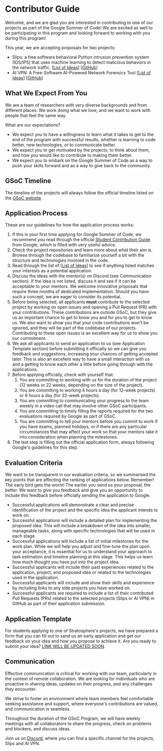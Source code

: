 # Contributor Guide
Welcome, and we are glad you are interested in contributing to one of our projects as part of the Google Summer of Code! We are excited as well to be participating in this program and looking forward to working with you during this program! 

This year, we are accepting proposals for two projects:
- Slips: a free software behavioral Python intrusion prevention system (IDS/IPS) that uses machine learning to detect malicious behaviors in the network traffic. [[List of Ideas](list_of_ideas.md)] [[GitHub](https://github.com/stratosphereips/StratosphereLinuxIPS)]
- AI VPN: A Free-Software AI-Powered Network Forensics Tool [[List of Ideas](list_of_ideas.md)] [[GitHub](https://github.com/stratosphereips/AIVPN)]

## What We Expect From You
We are a team of researchers with very diverse backgrounds and from different places. We work doing what we love, and we want to work with people that feel the same way.

What are our expectations?
- We expect you to have a willingness to learn what it takes to get to the end of the program with successful results, whether is learning to code better, new technologies, or to communicate better.
- We expect you to get motivated by the projects, to think about them, and how you would like to contribute to making them better.
- We expect you to embark on the Google Summer of Code as a way to push your skills forward and as a way to give back to the community.

## GSoC Timeline
The timeline of the projects will always follow the official timeline listed on the [GSoC website](https://developers.google.com/open-source/gsoc/timeline).

## Application Process
These are our guidelines for how the application process works:
1. If this is your first time applying for Google Summer of Code, we recommend you read through the official [Student Contribution Guide](https://google.github.io/gsocguides/student/) from Google, which is filled with very useful advice.
2. Check the project repositories and learn more about what their aim is. Browse through the codebase to familiarize yourself a bit with the structure and technologies involved in the code.
3. Read through the list of [[List of Ideas](list_of_ideas.md)] to see if anything listed matches your interests as a potential application.
4. Discuss the ideas with the mentor(s) on Discord (see Communication section). If the idea is not listed, discuss it and see if it can be acceptable to your mentors. We welcome innovative proposals that require three months of dedicated implementation. Should you have such a concept, we are eager to consider its potential.
5. Before being selected, all applicants **must** contribute to the selected project by working on open issues and opening a Pull Request (PR) with your contributions. These contributions are outside GSoC, but they give us an important chance to get to know you and for you to get to know us. We also want to show you that your code contributions won't be ignored, and they will be part of the codebase of our projects. Contributing to these open issues is an excellent way for us to show you our commitment.
6. We ask all applicants to send an application to us (see Application Template section) before submitting it officially so we can give you feedback and suggestions, increasing your chances of getting accepted later. This is also an excellent way to have a small interaction with us and a getting to know each other a little before going through with the applications.
7. Before applying officially, check with yourself that:
    1. You are committing to working with us for the duration of the project (12 weeks or 22 weeks, depending on the size of the project). 
    2. You are committing to working 4 hours a day (for 12-week projects) or 6 hours a day (for 22-week projects).
    3. You are committing to communicating your progress to the team weekly in a video call that may involve other GSoC participants.
    4. You are committing to timely filling the reports required for the two evaluations required by Google as part of GSoC.
    5. You are committing to tell your mentors before you commit to work if you have exams, planned holidays, or if there are any particular circumstances that may affect your work so that your mentors take it into consideration when planning the milestones.
8. The last step is filling out the official application form, always following Google's guidelines for this step.

## Evaluation Criteria
We want to be transparent in our evaluation criteria, so we summarised the key points that are affecting the ranking of applications below. Remember! The early bird gets the worm! The earlier you send us your proposal, the better. We want to give you feedback and give you an opportunity to include this feedback before officially sending the application to Google. 

- Successful applications will demonstrate a clear and precise identification of the project and the specific idea the applicant intends to work on.
- Successful applications will include a detailed plan for implementing the proposed idea. This will include a breakdown of the idea into smaller, manageable tasks, along with specific technologies that will be used in each stage.
- Successful applications will include a list of initial milestones for the work plan. While we will help you adjust and fine-tune the plan upon your acceptance, it is essential for us to understand your approach to task estimation and timeline planning at this stage. This helps us learn how much thought you have put into the project idea.
- Successful applicants will include their past experiences related to the application, project, and proposed idea or related to the technologies used in the application.
- Successful applicants will include and show their skills and experience by including links to any side projects you have worked on. 
- Successful applicants are required to include a list of their contributed Pull Requests (PRs) related to the selected projects (Slips or AI VPN) in GitHub as part of their application submission.

## Application Template
For students applying to one of Stratosphere's projects, we have prepared a form that you can fill out to send us an early application and get our feedback on your idea and how you propose to achieve it. Are you ready to submit your idea? [LINK WILL BE UPDATED SOON]().

## Communication
Effective communication is critical for working with our team, particularly in the context of remote collaboration. We are looking for individuals who are proactive in sharing ideas, updates on their progress, and any challenges they encounter. 

We strive to foster an environment where team members feel comfortable seeking assistance and support, where everyone's contributions are valued, and communication is seamless.

Throughout the duration of the GSoC Program, we will have weekly meetings with all collaborators to share the progress, check on problems and blockers, and discuss ideas.

Join us on [Discord](https://discord.gg/zu5HwMFy5C), where you can find a specific channel for the projects, Slips and AI VPN.

